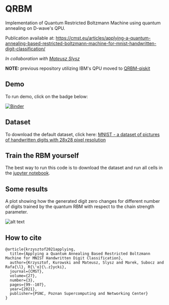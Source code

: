 # QRBM
Implementation of Quantum Restricted Boltzmann Machine using quantum annealing on D-wave's QPU.

Publication available at:
https://cmst.eu/articles/applying-a-quantum-annealing-based-restricted-boltzmann-machine-for-mnist-handwritten-digit-classification/

_In collaboration with [Mateusz Slysz](https://github.com/Matek1731)_

**NOTE:** previous repository utilizing IBM's QPU moved to [QRBM-qiskit](https://github.com/mareksubocz/QRBM-qiskit)

## Demo

To run demo, click on the badge below: 

[![Binder](https://mybinder.org/badge.svg)](https://mybinder.org/v2/gh/mareksubocz/QRBM/HEAD?urlpath=voila%2Frender%2FDemo.ipynb)

## Dataset
To download the default dataset, click here: [MNIST - a dataset of pictures of handwritten digits with 28x28 pixel resolution](https://www.kaggle.com/oddrationale/mnist-in-csv)

## Train the RBM yourself
The best way to run this code is to download the dataset and run all cells in the [jupyter notebook](qrbm_reconstruct_img.ipynb).

## Some results
A plot showing how the generated digit zero changes for different number of digits trained by the quantum RBM with respect to the chain strength parameter.

![alt text](https://github.com/mareksubocz/QRBM/blob/master/plots/new_animation.gif "Visualization of generated images based on changing chain strength and number of digits in the dataset")

## How to cite
```
@article{krzysztof2021applying,
  title={Applying a Quantum Annealing Based Restricted Boltzmann Machine for MNIST Handwritten Digit Classification},
  author={Krzysztof, Kurowski and Mateusz, Slysz and Marek, Subocz and Rafa{\l}, R{\'o}{\.z}ycki},
  journal={CMST},
  volume={27},
  number={3},
  pages={99--107},
  year={2021},
  publisher={PSNC, Poznan Supercomputing and Networking Center}
}
```
